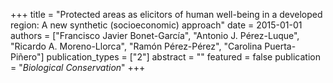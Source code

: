 +++
title = "Protected areas as elicitors of human well-being in a developed region: A new synthetic (socioeconomic) approach"
date = 2015-01-01
authors = ["Francisco Javier Bonet-Garcı́a", "Antonio J. Pérez-Luque", "Ricardo A. Moreno-Llorca", "Ramón Pérez-Pérez", "Carolina Puerta-Piñero"]
publication_types = ["2"]
abstract = ""
featured = false
publication = "*Biological Conservation*"
+++

